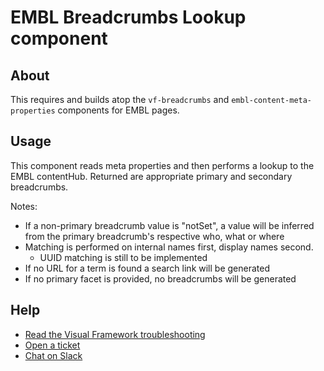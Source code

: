 # EMBL Breadcrumbs Lookup component

## About

This requires and builds atop the `vf-breadcrumbs` and
`embl-content-meta-properties` components for EMBL pages.

## Usage

This component reads meta properties and then performs a lookup to the EMBL contentHub.
Returned are appropriate primary and secondary breadcrumbs.

Notes:

- If a non-primary breadcrumb value is "notSet", a value will be inferred from the primary breadcrumb's respective who, what or where
- Matching is performed on internal names first, display names second.
    - UUID matching is still to be implemented
- If no URL for a term is found a search link will be generated
- If no primary facet is provided, no breadcrumbs will be generated

## Help

- [Read the Visual Framework troubleshooting](https://stable.visual-framework.dev/troubleshooting/)
- [Open a ticket](https://github.com/visual-framework/vf-core/issues)
- [Chat on Slack](https://join.slack.com/t/visual-framework/shared_invite/enQtNDAxNzY0NDg4NTY0LWFhMjEwNGY3ZTk3NWYxNWVjOWQ1ZWE4YjViZmY1YjBkMDQxMTNlNjQ0N2ZiMTQ1ZTZiMGM4NjU5Y2E0MjM3ZGQ)
